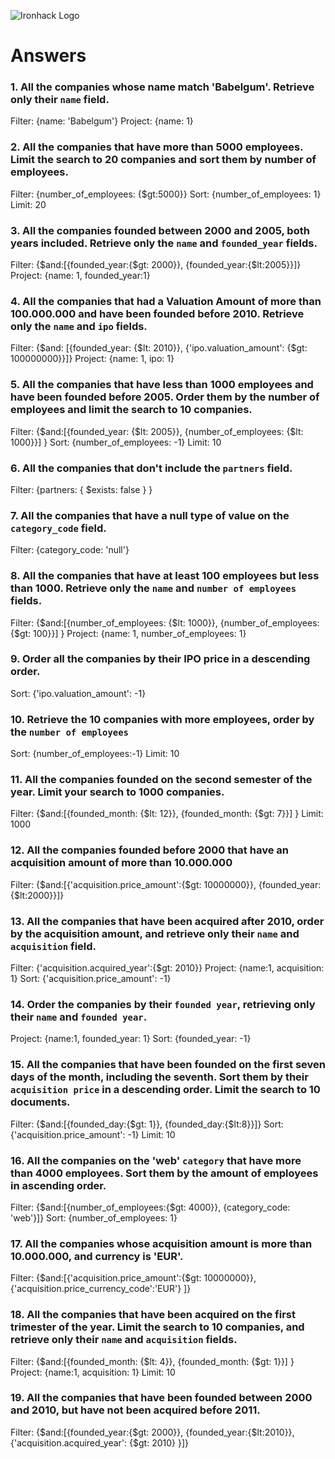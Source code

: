 ![Ironhack Logo](https://i.imgur.com/1QgrNNw.png)

# Answers

### 1. All the companies whose name match 'Babelgum'. Retrieve only their `name` field.

<!-- Your Code Goes Here -->
Filter: {name: 'Babelgum'}
Project: {name: 1}

### 2. All the companies that have more than 5000 employees. Limit the search to 20 companies and sort them by **number of employees**.

<!-- Your Code Goes Here -->
Filter: {number_of_employees: {$gt:5000}}
Sort: {number_of_employees: 1}
Limit: 20

### 3. All the companies founded between 2000 and 2005, both years included. Retrieve only the `name` and `founded_year` fields.

<!-- Your Code Goes Here -->
 Filter: {$and:[{founded_year:{$gt: 2000}}, {founded_year:{$lt:2005}}]}
 Project: {name: 1, founded_year:1}

### 4. All the companies that had a Valuation Amount of more than 100.000.000 and have been founded before 2010. Retrieve only the `name` and `ipo` fields.

<!-- Your Code Goes Here -->
Filter: {$and: [{founded_year: {$lt: 2010}}, {'ipo.valuation_amount': {$gt: 100000000}}]}
Project: {name: 1, ipo: 1}

### 5. All the companies that have less than 1000 employees and have been founded before 2005. Order them by the number of employees and limit the search to 10 companies.

<!-- Your Code Goes Here -->
Filter: {$and:[{founded_year: {$lt: 2005}}, {number_of_employees: {$lt: 1000}}] }
Sort: {number_of_employees: -1}
Limit: 10

### 6. All the companies that don't include the `partners` field.

<!-- Your Code Goes Here -->
Filter: {partners: { $exists: false } }

### 7. All the companies that have a null type of value on the `category_code` field.

<!-- Your Code Goes Here -->
Filter: {category_code: 'null'}

### 8. All the companies that have at least 100 employees but less than 1000. Retrieve only the `name` and `number of employees` fields.

<!-- Your Code Goes Here -->
Filter: {$and:[{number_of_employees: {$lt: 1000}}, {number_of_employees: {$gt: 100}}] }
Project: {name: 1, number_of_employees: 1}

### 9. Order all the companies by their IPO price in a descending order.

<!-- Your Code Goes Here -->
Sort: {'ipo.valuation_amount': -1}

### 10. Retrieve the 10 companies with more employees, order by the `number of employees`

<!-- Your Code Goes Here -->
Sort: {number_of_employees:-1}
Limit: 10

### 11. All the companies founded on the second semester of the year. Limit your search to 1000 companies.

<!-- Your Code Goes Here -->
Filter: {$and:[{founded_month: {$lt: 12}}, {founded_month: {$gt: 7}}] }
Limit: 1000

### 12. All the companies founded before 2000 that have an acquisition amount of more than 10.000.000

<!-- Your Code Goes Here -->
Filter: {$and:[{'acquisition.price_amount':{$gt: 10000000}}, {founded_year:{$lt:2000}}]}

### 13. All the companies that have been acquired after 2010, order by the acquisition amount, and retrieve only their `name` and `acquisition` field.

<!-- Your Code Goes Here -->
Filter: {'acquisition.acquired_year':{$gt: 2010}}
Project: {name:1, acquisition: 1}
Sort: {'acquisition.price_amount': -1}

### 14. Order the companies by their `founded year`, retrieving only their `name` and `founded year`.

<!-- Your Code Goes Here -->
Project: {name:1, founded_year: 1}
Sort: {founded_year: -1}

### 15. All the companies that have been founded on the first seven days of the month, including the seventh. Sort them by their `acquisition price` in a descending order. Limit the search to 10 documents.

<!-- Your Code Goes Here -->
Filter: {$and:[{founded_day:{$gt: 1}}, {founded_day:{$lt:8}}]}
Sort: {'acquisition.price_amount': -1}
 Limit: 10

### 16. All the companies on the 'web' `category` that have more than 4000 employees. Sort them by the amount of employees in ascending order.

<!-- Your Code Goes Here -->
 Filter: {$and:[{number_of_employees:{$gt: 4000}}, {category_code: 'web'}]}
 Sort: {number_of_employees: 1}

### 17. All the companies whose acquisition amount is more than 10.000.000, and currency is 'EUR'.

<!-- Your Code Goes Here -->
Filter: {$and:[{'acquisition.price_amount':{$gt: 10000000}}, {'acquisition.price_currency_code':'EUR'} ]}


### 18. All the companies that have been acquired on the first trimester of the year. Limit the search to 10 companies, and retrieve only their `name` and `acquisition` fields.

<!-- Your Code Goes Here -->
Filter: {$and:[{founded_month: {$lt: 4}}, {founded_month: {$gt: 1}}] }
Project: {name:1, acquisition: 1}
Limit: 10

### 19. All the companies that have been founded between 2000 and 2010, but have not been acquired before 2011.

<!-- Your Code Goes Here -->
Filter: {$and:[{founded_year:{$gt: 2000}}, {founded_year:{$lt:2010}}, {'acquisition.acquired_year': {$gt: 2010} }]}